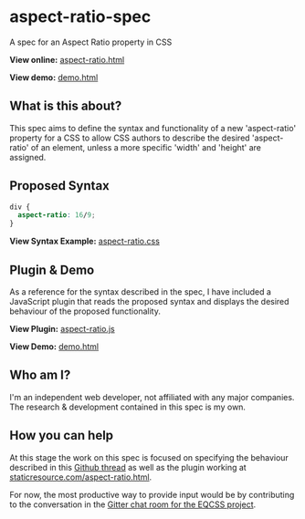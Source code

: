# aspect-ratio-spec

A spec for an Aspect Ratio property in CSS

**View online:** [aspect-ratio.html](https://tomhodgins.github.io/aspect-ratio-spec/aspect-ratio.html)

**View demo:** [demo.html](https://tomhodgins.github.io/aspect-ratio-spec/demo.html)

## What is this about?

This spec aims to define the syntax and functionality of a new 'aspect-ratio' property for a CSS to allow CSS authors to describe the desired 'aspect-ratio' of an element, unless a more specific 'width' and 'height' are assigned.

## Proposed Syntax

```css
div {
  aspect-ratio: 16/9;
}
```

**View Syntax Example:** [aspect-ratio.css](example/aspect-ratio.css)

## Plugin & Demo

As a reference for the syntax described in the spec, I have included a JavaScript plugin that reads the proposed syntax and displays the desired behaviour of the proposed functionality.

**View Plugin:** [aspect-ratio.js](plugin/aspect-ratio.js)

**View Demo:** [demo.html](demo.html)

## Who am I?

I'm an independent web developer, not affiliated with any major companies. The research & development contained in this spec is my own.

## How you can help

At this stage the work on this spec is focused on specifying the behaviour described in this [Github thread](https://github.com/WICG/aspect-ratio/issues/7) as well as the plugin working at [staticresource.com/aspect-ratio.html](http://staticresource.com/aspect-ratio.html).

For now, the most productive way to provide input would be by contributing to the conversation in the [Gitter chat room for the EQCSS project](https://gitter.im/eqcss/eqcss).
